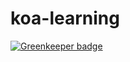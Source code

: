 # koa-learning

[![Greenkeeper badge](https://badges.greenkeeper.io/luoyjx/koa-learning.svg)](https://greenkeeper.io/)
